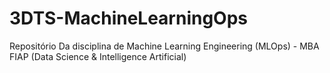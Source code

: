 # 3DTS-MachineLearningOps
Repositório Da disciplina de Machine Learning Engineering (MLOps) - MBA FIAP (Data Science &amp; Intelligence Artificial)
